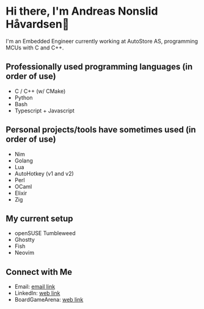 # Hi there, I'm Andreas Nonslid Håvardsen👋

I'm an Embedded Engineer currently working at AutoStore AS, programming MCUs with C and C++.

## Professionally used programming languages (in order of use)
- C / C++ (w/ CMake)
- Python
- Bash
- Typescript + Javascript

## Personal projects/tools have sometimes used (in order of use)
- Nim
- Golang
- Lua
- AutoHotkey (v1 and v2)
- Perl
- OCaml
- Elixir
- Zig

## My current setup
- openSUSE Tumbleweed
- Ghostty
- Fish
- Neovim

## Connect with Me
- Email: [email link](mailto:andreas.nonshaav@hotmail.com)
- LinkedIn: [web link](https://www.linkedin.com/in/andreas-nonslid-h%C3%A5vardsen-6839a0174/)
- BoardGameArena: [web link](https://boardgamearena.com/player?id=85407199)
